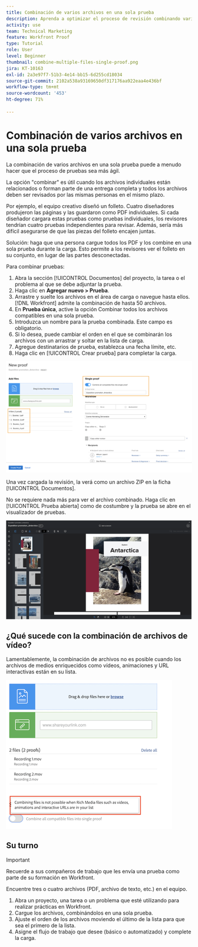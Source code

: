 ```yaml
---
title: Combinación de varios archivos en una sola prueba
description: Aprenda a optimizar el proceso de revisión combinando varios archivos en una sola revisión en  [!DNL &#x200B; Workfront].
activity: use
team: Technical Marketing
feature: Workfront Proof
type: Tutorial
role: User
level: Beginner
thumbnail: combine-multiple-files-single-proof.png
jira: KT-10163
exl-id: 2a3e97f7-51b3-4e14-bb15-6d255cd18034
source-git-commit: 2102a538a93169650df317176aa922eaa4e436bf
workflow-type: tm+mt
source-wordcount: '453'
ht-degree: 71%

---
```


# Combinación de varios archivos en una sola prueba

La combinación de varios archivos en una sola prueba puede a menudo hacer que el proceso de pruebas sea más ágil.

La opción &quot;combinar&quot; es útil cuando los archivos individuales están relacionados o forman parte de una entrega completa y todos los archivos deben ser revisados por las mismas personas en el mismo plazo.

Por ejemplo, el equipo creativo diseñó un folleto. Cuatro diseñadores produjeron las páginas y las guardaron como PDF individuales. Si cada diseñador cargara estas pruebas como pruebas individuales, los revisores tendrían cuatro pruebas independientes para revisar. Además, sería más difícil asegurarse de que las piezas del folleto encajen juntas.

Solución: haga que una persona cargue todos los PDF y los combine en una sola prueba durante la carga. Esto permite a los revisores ver el folleto en su conjunto, en lugar de las partes desconectadas.

Para combinar pruebas:

1. Abra la sección [!UICONTROL Documentos] del proyecto, la tarea o el problema al que se debe adjuntar la prueba.
1. Haga clic en **Agregar nuevo > Prueba**.
1. Arrastre y suelte los archivos en el área de carga o navegue hasta ellos. [!DNL Workfront] admite la combinación de hasta 50 archivos.
1. En **Prueba única**, active la opción Combinar todos los archivos compatibles en una sola prueba.
1. Introduzca un nombre para la prueba combinada. Este campo es obligatorio.
1. Si lo desea, puede cambiar el orden en el que se combinarán los archivos con un arrastrar y soltar en la lista de carga.
1. Agregue destinatarios de prueba, establezca una fecha límite, etc.
1. Haga clic en [!UICONTROL Crear prueba] para completar la carga.

![Una imagen de la ventana [!UICONTROL Prueba nueva] con la lista de archivos cargados y las secciones de [!UICONTROL Prueba única] resaltadas.](assets/combine-proofs.png)

Una vez cargada la revisión, la verá como un archivo ZIP en la ficha [!UICONTROL Documentos].

No se requiere nada más para ver el archivo combinado. Haga clic en [!UICONTROL Prueba abierta] como de costumbre y la prueba se abre en el visualizador de pruebas.

![Imagen del visualizador de pruebas con una prueba de varias páginas visible.](assets/combine-proofs-2.png)

## ¿Qué sucede con la combinación de archivos de vídeo?

Lamentablemente, la combinación de archivos no es posible cuando los archivos de medios enriquecidos como vídeos, animaciones y URL interactivas están en su lista.

![Imagen de un mensaje de error que explica que no puede combinar archivos de vídeo.](assets/combine-proofs-error.png)


## Su turno

>[!IMPORTANT]
>
>Recuerde a sus compañeros de trabajo que les envía una prueba como parte de su formación en Workfront.


Encuentre tres o cuatro archivos (PDF, archivo de texto, etc.) en el equipo.

1. Abra un proyecto, una tarea o un problema que esté utilizando para realizar prácticas en Workfront.
1. Cargue los archivos, combinándolos en una sola prueba.
1. Ajuste el orden de los archivos moviendo el último de la lista para que sea el primero de la lista.
1. Asigne el flujo de trabajo que desee (básico o automatizado) y complete la carga.



<!--
##Learn more
* Create a multi-page proof
-->
